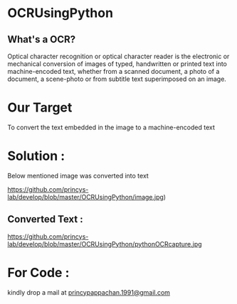 # OCRUsingPython

## What's a OCR?

Optical character recognition or optical character reader is the electronic or mechanical conversion of images of typed, handwritten or printed text into machine-encoded text, whether from a scanned document, a photo of a document, a scene-photo or from subtitle text superimposed on an image.

# Our Target

To convert the text embedded in the image to a machine-encoded text 



# Solution : 

Below mentioned image was converted into text

https://github.com/princys-lab/develop/blob/master/OCRUsingPython/image.jpg)
 

## Converted Text : 

https://github.com/princys-lab/develop/blob/master/OCRUsingPython/pythonOCRcapture.jpg

# For Code : 

kindly drop a mail at princypappachan.1991@gmail.com